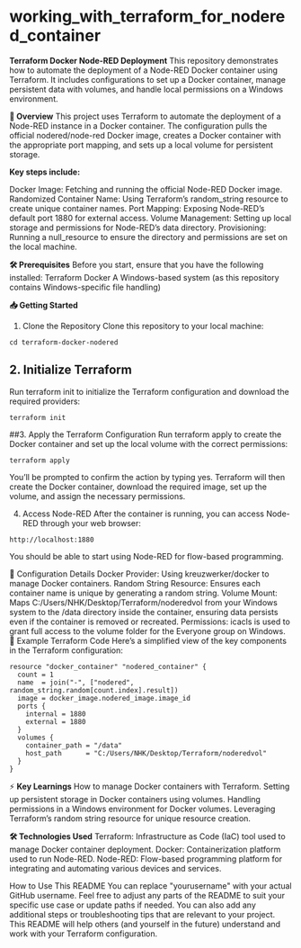 # working_with_terraform_for_nodered_container

**Terraform Docker Node-RED Deployment**
This repository demonstrates how to automate the deployment of a Node-RED Docker container using Terraform. It includes configurations to set up a Docker container, manage persistent data with volumes, and handle local permissions on a Windows environment.

**🚀 Overview**
This project uses Terraform to automate the deployment of a Node-RED instance in a Docker container. The configuration pulls the official nodered/node-red Docker image, creates a Docker container with the appropriate port mapping, and sets up a local volume for persistent storage.

**Key steps include:**

Docker Image: Fetching and running the official Node-RED Docker image.
Randomized Container Name: Using Terraform’s random_string resource to create unique container names.
Port Mapping: Exposing Node-RED’s default port 1880 for external access.
Volume Management: Setting up local storage and permissions for Node-RED’s data directory.
Provisioning: Running a null_resource to ensure the directory and permissions are set on the local machine.

**🛠 Prerequisites**
Before you start, ensure that you have the following installed:
Terraform
Docker
A Windows-based system (as this repository contains Windows-specific file handling)

**📥 Getting Started**
1. Clone the Repository
Clone this repository to your local machine:


```git clone https://github.com/yourusername/terraform-docker-nodered.git
cd terraform-docker-nodered
```

## 2. Initialize Terraform
Run terraform init to initialize the Terraform configuration and download the required providers:
```
terraform init
```
##3. Apply the Terraform Configuration
Run terraform apply to create the Docker container and set up the local volume with the correct permissions:

```
terraform apply
```
You’ll be prompted to confirm the action by typing yes. Terraform will then create the Docker container, download the required image, set up the volume, and assign the necessary permissions.

4. Access Node-RED
After the container is running, you can access Node-RED through your web browser:
```
http://localhost:1880
```
You should be able to start using Node-RED for flow-based programming.

🔧 Configuration Details
Docker Provider: Using kreuzwerker/docker to manage Docker containers.
Random String Resource: Ensures each container name is unique by generating a random string.
Volume Mount: Maps C:/Users/NHK/Desktop/Terraform/noderedvol from your Windows system to the /data directory inside the container, ensuring data persists even if the container is removed or recreated.
Permissions: icacls is used to grant full access to the volume folder for the Everyone group on Windows.
📝 Example Terraform Code
Here’s a simplified view of the key components in the Terraform configuration:

```
resource "docker_container" "nodered_container" {
  count = 1
  name  = join("-", ["nodered", random_string.random[count.index].result])
  image = docker_image.nodered_image.image_id
  ports {
    internal = 1880
    external = 1880
  }
  volumes {
    container_path = "/data"
    host_path      = "C:/Users/NHK/Desktop/Terraform/noderedvol"
  }
}
```
⚡ **Key Learnings**
How to manage Docker containers with Terraform.
Setting up persistent storage in Docker containers using volumes.
Handling permissions in a Windows environment for Docker volumes.
Leveraging Terraform’s random string resource for unique resource creation.

**🛠 Technologies Used**
Terraform: Infrastructure as Code (IaC) tool used to manage Docker container deployment.
Docker: Containerization platform used to run Node-RED.
Node-RED: Flow-based programming platform for integrating and automating various devices and services.

How to Use This README
You can replace "yourusername" with your actual GitHub username.
Feel free to adjust any parts of the README to suit your specific use case or update paths if needed.
You can also add any additional steps or troubleshooting tips that are relevant to your project.
This README will help others (and yourself in the future) understand and work with your Terraform configuration.
